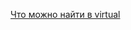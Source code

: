 [Что можно найти в virtual](https://github.com/tautau-code/mycpplearn/blob/master/virtual/README.md?plain=1#L3-L10)
